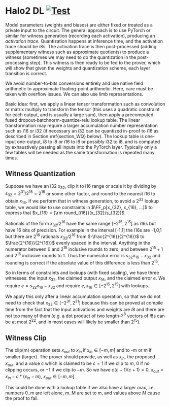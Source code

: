 # Halo2 DL [![Test](https://github.com/jasonmorton/halommrl/workflows/Test/badge.svg)](https://github.com/jasonmorton/halommrl/actions?query=workflow%3ATest)

Model parameters (weights and biases) are either fixed or treated as a private input to the circuit.  The general approach is to use PyTorch or similar for witness generation (recording each activation), producing an _activation trace_.  Quantization happens at inference time, and the activation trace should be i8s. The activation trace is then post-processed (adding supplementary witness such as approximate quotients) to produce a witness (sometimes we may need to do the quantization in the post-processing step).  This witness is then ready to be fed to the prover, which will show that given the weights and quantization scheme, each layer transition is correct. 

We avoid number-to-bits conversions entirely and use native field arithmetic to approximate floating-point arithmetic.  Here, care must be taken with overflow issues.  We can also use limb representations.


Basic idea: first, we apply a linear tensor transformation such as convolution or matrix multiply to transform the tensor (this uses a quadratic constraint for each output, and is usually a large sum), then apply a precomputed fused dropout-batchnorm-quantize-relu lookup table.  The linear transformation may require a larger accumulation number representation such as i16 or i32 (if necessary an i32 can be quantized in-proof to i16 as described in Section \ref{section_WQ} below). The lookup table is one-input one-output, i8 to i8 or i16 to i8 or possibly i32 to i8, and is computed by exhaustively passing all inputs into the PyTorch layer.  Typically only a few tables will be needed as the same transformation is repeated many times.


## Witness Quantization
Suppose we have an i32 $x_{32}$, clip it to i16 range or scale it by dividing by $s_{32} = 2^{31}/2^{15} = 2^{16}$ or some other factor, and round to the nearest i16 to obtain $x_{16}$. If we perform that in witness generation, to avoid a $2^{32}$ lookup table, we would like to use constraints in $\FF_p[x_{32}, x_{16}, ...]$ to express that $x_{16} = {\rm round_{i16}}(x_{32}/s_{32})$.

Rationals of the form $x_{32} / 2^{16}$ have the same range $[-2^{15}, 2^{15}]$ as i16s but have 16 bits of precision. 
For example in the interval [-1,1] the i16s are -1,0,1 but there are $2^{16}$ rationals $x_{32} / 2^{16}$ from $-\frac{2^{16}}{2^{16}}$ to $\frac{2^{16}}{2^{16}}$ evenly spaced in the interval.
Anything in the numerator between 0 and $2^{15}$ inclusive rounds to zero, and between $2^{15}+1$ and $2^{16}$ inclusive rounds to 1.
Thus the numerator error is $s_{32} x_{16} - x_{32}$ and rounding is correct if the absolute value of this difference is less than $2^{15}$.

So in terms of constraints and lookups (with fixed scaling), we have three witnesses: the input $x_{32}$, the claimed output $x_{16}$, and the claimed error $e$. We require $e = s_{32} x_{16} - x_{32}$ and require $e,x_{16} \in [-2^{15},2^{15}]$ with lookups. 

We apply this only after a linear accumulation operation, so that we do not need to check that $x_{32} \in [-2^{31},2^{31}]$ because this can be proved at compile time from the fact that the input activations and weights are $i8$ and there are not too many of them (e.g. a dot product of two length-$2^8$ vectors of $i8$s can be at most $2^{22}$, and in most cases will likely be smaller than $2^{15}$).



## Witness Clip
The clip(m) operation sets $x_{out}$ to $x_{in}$ if $x_{in} \in [-m,m]$ and to -m or m if smaller (larger).  The prover should provide, as well as $x_{in}$, the proposed $x_{out}$, and a value $c$ which is claimed to be  $c = 1$ if we clip to $m$, $0$ if no clipping occurs, or  $-1$ if we clip to $-m$.  So we have $c(c-1)(c+1) = 0$, $x_{out} = x_{in} - c*(x_{in} - m)$, $x_{out} \in [-m,m]$.


This could be done with a lookup table if we also have a larger max, i.e. numbers 0..m are left alone, m..M are set to m, and values above $M$ cause the proof to fail.
